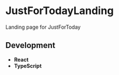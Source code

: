 # JustForTodayLanding
Landing page for JustForToday

## Development

* **React** <br>
* **TypeScript** <br>
